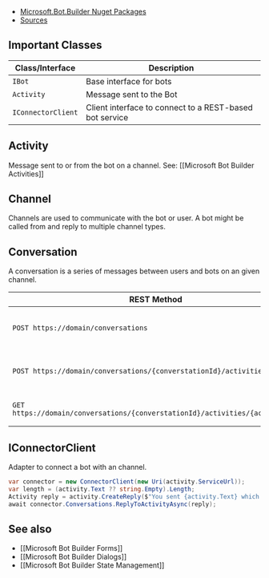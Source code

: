 - [Microsoft.Bot.Builder Nuget Packages](https://www.nuget.org/packages?q=Microsoft.Bot.Builder)
- [Sources](https://github.com/microsoft/botbuilder-dotnet/tree/main/libraries)

## Important Classes
| Class/Interface    | Description                                             |
| ------------------ | ------------------------------------------------------- |
| `IBot`             | Base interface for bots                                 |
| `Activity`         | Message sent to the Bot                                 |
| `IConnectorClient` | Client interface to connect to a REST-based bot service |

## Activity

Message sent to or from the bot on a channel.
See: [[Microsoft Bot Builder Activities]]

## Channel

Channels are used to communicate with the bot or user. A bot might be called from and reply to multiple channel types.

## Conversation

A conversation is a series of messages between users and bots on an given channel.

| REST Method                                                                  | Description                                 |
| ---------------------------------------------------------------------------- | ------------------------------------------- |
| `POST https://domain/conversations`                                          | create a new conversation and return the ID |
| `POST https://domain/conversations/{converstationId}/activities`             | send an message to the conversation         |
| `GET https://domain/conversations/{converstationId}/activities/{activityId}` | retrive a specific message                  |

## IConnectorClient

Adapter to connect a bot with an channel.

```csharp
var connector = new ConnectorClient(new Uri(activity.ServiceUrl)); 
var length = (activity.Text ?? string.Empty).Length;
Activity reply = activity.CreateReply($"You sent {activity.Text} which was {length} characters");
await connector.Conversations.ReplyToActivityAsync(reply);
```

## See also

- [[Microsoft Bot Builder Forms]]
- [[Microsoft Bot Builder Dialogs]]
- [[Microsoft Bot Builder State Management]]